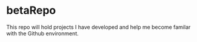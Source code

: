 # betaRepo
This repo will hold projects I have developed and help me become familar with the Github environment. 
